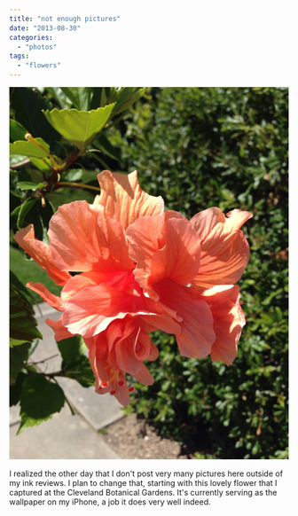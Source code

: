 ```yaml
---
title: "not enough pictures"
date: "2013-08-30"
categories: 
  - "photos"
tags: 
  - "flowers"
---
```


![Flower](flower.jpg)

I realized the other day that I don't post very many pictures here outside of my ink reviews. I plan to change that, starting with this lovely flower that I captured at the Cleveland Botanical Gardens. It's currently serving as the wallpaper on my iPhone, a job it does very well indeed.
